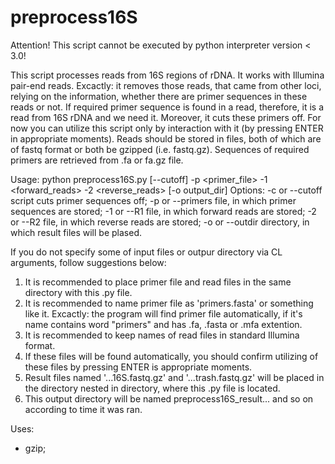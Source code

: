 # preprocess16S

Attention! This script cannot be executed by python interpreter version < 3.0!

This script processes reads from 16S regions of rDNA. It works with Illumina pair-end reads.
Excactly: it removes those reads, that came from other loci, relying on the information,
    whether there are primer sequences in these reads or not. If required primer sequence is
    found in a read, therefore, it is a read from 16S rDNA and we need it.
Moreover, it cuts these primers off.
For now you can utilize this script only by interaction with it (by pressing ENTER in appropriate moments).
Reads should be stored in files, both of which are of fastq format or both be gzipped (i.e. fastq.gz).
Sequences of required primers are retrieved from .fa or fa.gz file.

Usage:
    python preprocess16S.py [--cutoff] -p <primer_file> -1 <forward_reads> -2 <reverse_reads> [-o output_dir]
Options:
    -c or --cutoff 
        script cuts primer sequences off;
    -p or --primers
        file, in which primer sequences are stored;
    -1 or --R1
        file, in which forward reads are stored;
    -2 or --R2
        file, in which reverse reads are stored;
    -o or --outdir
        directory, in which result files will be plased.

If you do not specify some of input files or outpur directory via CL arguments, follow suggestions below:
1) It is recommended to place primer file and read files in the same directory with this .py file.
2) It is recommended to name primer file as 'primers.fasta' or something like it.
    Excactly: the program will find primer file automatically, if it's name
    contains word "primers" and has .fa, .fasta or .mfa extention.
3) It is recommended to keep names of read files in standard Illumina format.
3) If these files will be found automatically, you should confirm utilizing of these files
    by pressing ENTER is appropriate moments.
4) Result files named '...16S.fastq.gz' and '...trash.fastq.gz' will be
    placed in the directory nested in directory, where this .py file is located.
5) This output directory will be named preprocess16S_result... and so on according to time it was ran.

Uses:
- gzip;
